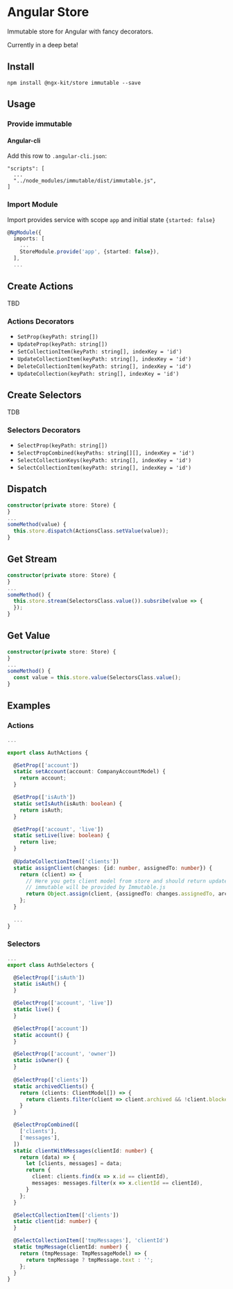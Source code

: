 # Angular Store

Immutable store for Angular with fancy decorators.

Currently in a deep beta!

## Install

`npm install @ngx-kit/store immutable --save`

## Usage

### Provide immutable

#### Angular-cli

Add this row to `.angular-cli.json`:

```
"scripts": [
  ...
  "../node_modules/immutable/dist/immutable.js",
]
```

### Import Module

Import provides service with scope `app` and initial state `{started: false}`

```typescript
@NgModule({
  imports: [
    ...
    StoreModule.provide('app', {started: false}),
  ],
  ...
```

## Create Actions

TBD

### Actions Decorators

* `SetProp(keyPath: string[])`
* `UpdateProp(keyPath: string[])`
* `SetCollectionItem(keyPath: string[], indexKey = 'id')`
* `UpdateCollectionItem(keyPath: string[], indexKey = 'id')`
* `DeleteCollectionItem(keyPath: string[], indexKey = 'id')`
* `UpdateCollection(keyPath: string[], indexKey = 'id')`

## Create Selectors

TDB

### Selectors Decorators

* `SelectProp(keyPath: string[])`
* `SelectPropCombined(keyPaths: string[][], indexKey = 'id')`
* `SelectCollectionKeys(keyPath: string[], indexKey = 'id')`
* `SelectCollectionItem(keyPath: string[], indexKey = 'id')`

## Dispatch

```typescript
constructor(private store: Store) {
}
...
someMethod(value) {
  this.store.dispatch(ActionsClass.setValue(value));
}
```

## Get Stream

```typescript
constructor(private store: Store) {
}
...
someMethod() {
  this.store.stream(SelectorsClass.value()).subsribe(value => {
  });
}
```

## Get Value

```typescript
constructor(private store: Store) {
}
...
someMethod() {
  const value = this.store.value(SelectorsClass.value();
}
```

## Examples

### Actions

```typescript
...

export class AuthActions {

  @SetProp(['account'])
  static setAccount(account: CompanyAccountModel) {
    return account;
  }

  @SetProp(['isAuth'])
  static setIsAuth(isAuth: boolean) {
    return isAuth;
  }

  @SetProp(['account', 'live'])
  static setLive(live: boolean) {
    return live;
  }
  
  @UpdateCollectionItem(['clients'])
  static assignClient(changes: {id: number, assignedTo: number}) {
    return (client) => {
      // Here you gets client model from store and should return updated value.
      // immutable will be provided by Immutable.js
      return Object.assign(client, {assignedTo: changes.assignedTo, archived: false});
    };
  }
  
  ...
}
```

### Selectors

```typescript
...
export class AuthSelectors {

  @SelectProp(['isAuth'])
  static isAuth() {
  }

  @SelectProp(['account', 'live'])
  static live() {
  }

  @SelectProp(['account'])
  static account() {
  }

  @SelectProp(['account', 'owner'])
  static isOwner() {
  }
  
  @SelectProp(['clients'])
  static archivedClients() {
    return (clients: ClientModel[]) => {
      return clients.filter(client => client.archived && !client.blocked);
    }
  }

  @SelectPropCombined([
    ['clients'],
    ['messages'],
  ])
  static clientWithMessages(clientId: number) {
    return (data) => {
      let [clients, messages] = data;
      return {
        client: clients.find(x => x.id == clientId),
        messages: messages.filter(x => x.clientId == clientId),
      }
    };
  }

  @SelectCollectionItem(['clients'])
  static client(id: number) {
  }

  @SelectCollectionItem(['tmpMessages'], 'clientId')
  static tmpMessage(clientId: number) {
    return (tmpMessage: TmpMessageModel) => {
      return tmpMessage ? tmpMessage.text : '';
    };
  }
}
```
